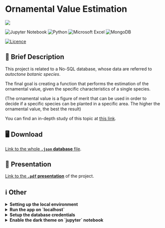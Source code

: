 # Ornamental Value Estimation
![](https://komarev.com/ghpvc/?username=OVE&label=Views&style=plastic&color=brightgreen)

![Jupyter Notebook](https://img.shields.io/badge/jupyter-%23FA0F00.svg?style=for-the-badge&logo=jupyter&logoColor=white)
![Python](https://img.shields.io/badge/python-3670A0?style=for-the-badge&logo=python&logoColor=ffdd54)
![Microsoft Excel](https://img.shields.io/badge/Microsoft_Excel-217346?style=for-the-badge&logo=microsoft-excel&logoColor=white)
![MongoDB](https://img.shields.io/badge/MongoDB-%234ea94b.svg?style=for-the-badge&logo=mongodb&logoColor=white)

[![Licence](https://img.shields.io/github/license/Ileriayo/markdown-badges?style=for-the-badge)](./LICENSE)

## 💐 Brief Description
This project is related to a No-SQL database, whose data are referred to *autoctone botanic species*. 

The final goal is creating a function that performs the estimation of the ornamental value, given the specific characteristics of a single species.

(The ornamental value is a figure of merit that can be used in order to decide if a specific species can be planted in a specific area.
The higher the ornamental value, the best the result)

You can find an in-depth study of this topic at [this link](http://csu.unipv.it/wp-content/uploads/2022/01/Tesi-Colombini.pdf).

## 🖥 Download
[Link to the whole **`.json` database** file](https://drive.google.com/uc?export=download&id=1qbFqC_eSVcBgorBP0HvW2fprnrDihGQP).

## 🎥 Presentation
[Link to the **`.pdf` presentation**](https://github.com/Amatofrancesco99/Ornamental-value-estimation/blob/main/presentation/presentation.pdf) of the project.

## ℹ️ Other
<details>
<summary><b>Setting up the local environment</b></summary>
### 1) Clone This Repo
...and navigate to its root directory.

  
### 2) Create a Python Virtual Environment 
...calling it '.my_env' 

(For gitignore-related reasons).

```
$ python3 -m venv .my_env
```

(You'll be prompted to install the 'venv' module if you don't have it yet).

  
### 3) Activate the Virtual Environment

```
$ source .my_env/bin/activate
```

If this command doesn't work try with:

```
$ . .my_env/bin/activate
```
  
In Windows 10 try with :
```
.\.my_env\Scripts\activate.bat
```

(You should notice that the console starts displaying the virtual environment's name before your username and the dollar-sign).
  
### 4) Install this App's Dependencies 
In the virtual environment you just created run:
  
```
(.my_env)$ pip install -r requirements.min.txt
```

If instead you want to install the very same versions of the libraries that we used run:
  
```
(.my_env)$ pip install -r requirements.txt
```
</details>

<details>
<summary><b>Run the app on `localhost`</b></summary>  
### 1) Run `jupyter` Notebook
  
```
(.my_env)$ jupyter notebook
```

### 2) Open `main.ipynb` and Enjoy 🤠
</details>

<details>
<summary><b>Setup the database credentials</b></summary>
The file `settings/db_config.csv` should contain the configuration settings needed to connect to the MongoDB instance.

The file format should be as follows:

```
key,val
username,<your-username-here>
password,<your-password-here>
database,<your-database-name-here>
cluster,<your-cluster-address-here>
```
</details>

<details>
<summary><b>Enable the dark theme on `jupyter` notebook</b></summary>
To switch to the dark `jupyter` notebook theme run: 

```
(.my_env)$ pip install jupyterthemes
(.my_env)$ jt -t chesterish
```

![image](https://user-images.githubusercontent.com/80333091/149359355-6f027794-931e-45ef-95d0-4857dd9bd477.png)
</details>
